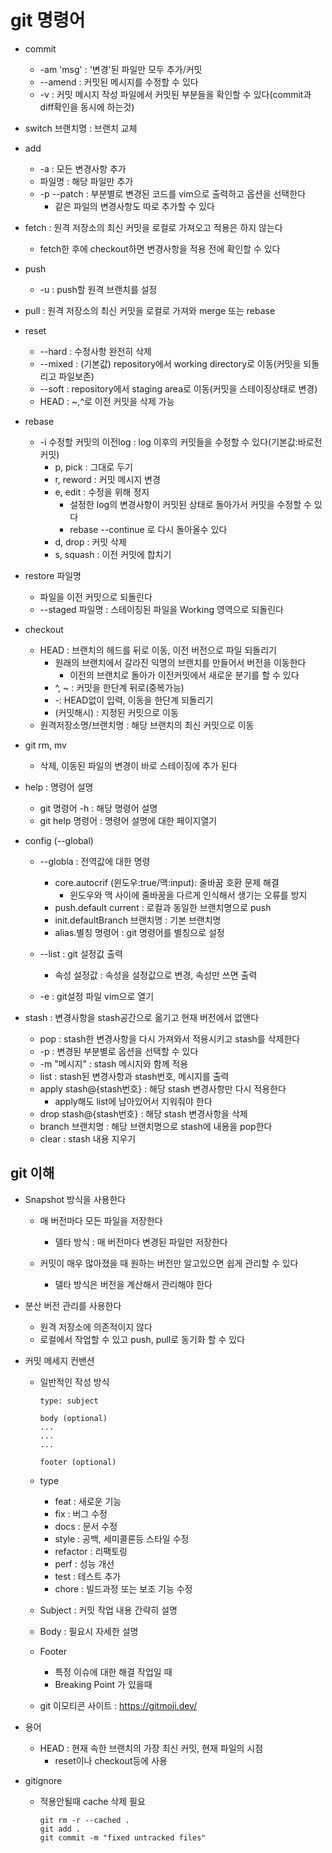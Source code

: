 
# git 명령어
- commit 
    - -am 'msg' : '변경'된 파일만 모두 추가/커밋
    - --amend : 커밋된 메시지를 수정할 수 있다
    - -v : 커밋 메시지 작성 파일에서 커밋된 부분들을 확인할 수 있다(commit과 diff확인을 동시에 하는것)

- switch 브랜치명 : 브랜치 교체

- add
    - -a : 모든 변경사항 추가
    - 파일명 : 해당 파일만 추가
    - -p --patch : 부분별로 변경된 코드를 vim으로 출력하고 옵션을 선택한다 
        - 같은 파일의 변경사항도 따로 추가할 수 있다

- fetch : 원격 저장소의 최신 커밋을 로컬로 가져오고 적용은 하지 않는다
    - fetch한 후에 checkout하면 변경사항을 적용 전에 확인할 수 있다
    
- push
    - -u : push할 원격 브랜치를 설정

- pull : 원격 저장소의 최신 커밋을 로컬로 가져와 merge 또는 rebase

- reset 
    - --hard : 수정사항 완전히 삭제
    - --mixed : (기본값) repository에서 working directory로 이동(커밋을 되돌리고 파일보존)
    - --soft : repository에서 staging area로 이동(커밋을 스테이징상태로 변경)
    - HEAD : ~,^로 이전 커밋을 삭제 가능

- rebase
    - -i 수정할 커밋의 이전log : log 이후의 커밋들을 수정할 수 있다(기본값:바로전 커밋)
        - p, pick : 그대로 두기
        - r, reword : 커밋 메시지 변경
        - e, edit : 수정을 위해 정지
            - 설정한 log의 변경사항이 커밋된 상태로 돌아가서 커밋을 수정할 수 있다
            - rebase --continue 로 다시 돌아올수 있다
        - d, drop : 커밋 삭제
        - s, squash : 이전 커밋에 합치기

- restore 파일명
    - 파일을 이전 커밋으로 되돌린다
    - --staged 파일명 : 스테이징된 파일을 Working 영역으로 되돌린다

- checkout 
    - HEAD : 브랜치의 헤드를 뒤로 이동, 이전 버전으로 파일 되돌리기
        - 원래의 브랜치에서 갈라진 익명의 브랜치를 만들어서 버전을 이동한다
            - 이전의 브랜치로 돌아가 이전커밋에서 새로운 분기를 할 수 있다
        - ^, ~ : 커밋을 한단계 뒤로(중복가능)
        - -: HEAD없이 입력, 이동을 한단계 되돌리기
        - (커밋해시) : 지정된 커밋으로 이동
    - 원격저장소명/브랜치명 : 해당 브랜치의 최신 커밋으로 이동

- git rm, mv
    - 삭제, 이동된 파일의 변경이 바로 스테이징에 추가 된다

- help : 명령어 설명
    - git 명령어 -h : 해당 명령어 설명
    - git help 명령어 : 명령어 설명에 대한 페이지열기

- config (--global)
    - --globla : 전역값에 대한 명령
        - core.autocrif (윈도우:true/맥:input): 줄바꿈 호환 문제 해결
            - 윈도우와 맥 사이에 줄바꿈을 다르게 인식해서 생기는 오류를 방지 
        - push.default current : 로컬과 동일한 브랜치명으로 push
        - init.defaultBranch 브랜치명 : 기본 브랜치명
        - alias.별칭 명령어 : git 명령어를 별칭으로 설정
        
    - --list : git 설정값 출력
        - 속성 설정값 : 속성을 설정값으로 변경, 속성만 쓰면 출력
    
    - -e : git설정 파일 vim으로 열기
    
- stash : 변경사항을 stash공간으로 옮기고 현재 버전에서 없앤다
    - pop : stash한 변경사항을 다시 가져와서 적용시키고 stash를 삭제한다
    - -p : 변경된 부분별로 옵션을 선택할 수 있다
    - -m "메시지" : stash 메시지와 함께 적용
    - list : stash된 변경사항과 stash번호, 메시지를 출력
    - apply stash@{stash번호} : 해당 stash 변경사항만 다시 적용한다
        - apply해도 list에 남아있어서 지워줘야 한다
    - drop stash@{stash번호} : 해당 stash 변경사항을 삭제
    - branch 브랜치명 : 해당 브랜치명으로 stash에 내용을 pop한다
    - clear : stash 내용 지우기


    


## git 이해
- Snapshot 방식을 사용한다
    - 매 버전마다 모든 파일을 저장한다
        - 델타 방식 : 매 버전마다 변경된 파일만 저장한다

    - 커밋이 매우 많아졌을 때 원하는 버전만 알고있으면 쉽게 관리할 수 있다
        - 델타 방식은 버전을 계산해서 관리해야 한다

- 분산 버전 관리를 사용한다
    - 원격 저장소에 의존적이지 않다
    - 로컬에서 작업할 수 있고 push, pull로 동기화 할 수 있다

- 커밋 메세지 컨밴션
    - 일반적인 작성 방식
        ```
        type: subject

        body (optional)
        ...
        ...
        ...

        footer (optional)
        ```
    
    - type
        - feat : 새로운 기능
        - fix : 버그 수정
        - docs : 문서 수정
        - style : 공백, 세미콜론등 스타일 수정
        - refactor : 리팩토링
        - perf : 성능 개선
        - test : 테스트 추가
        - chore : 빌드과정 또는 보조 기능 수정
    
    - Subject : 커밋 작업 내용 간략히 설명
    - Body : 필요시 자세한 설명
    - Footer 
        - 특정 이슈에 대한 해결 작업일 때
        - Breaking Point 가 있을때

    - git 이모티콘 사이트 : https://gitmoji.dev/


- 용어 
    - HEAD : 현재 속한 브랜치의 가장 최신 커밋, 현재 파일의 시점
        - reset이나 checkout등에 사용

- gitignore 
    - 적용안될때 cache 삭제 필요
        ```
        git rm -r --cached .
        git add .
        git commit -m "fixed untracked files"
        ``` 